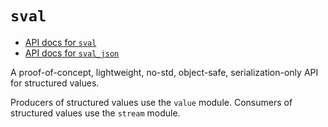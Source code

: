 # `sval`

- [API docs for `sval`](https://kodraus.github.io/sval/sval/index.html)
- [API docs for `sval_json`](https://kodraus.github.io/sval/sval_json/index.html)

A proof-of-concept, lightweight, no-std, object-safe, serialization-only API for structured values.

Producers of structured values use the `value` module. Consumers of structured values use the `stream` module.
